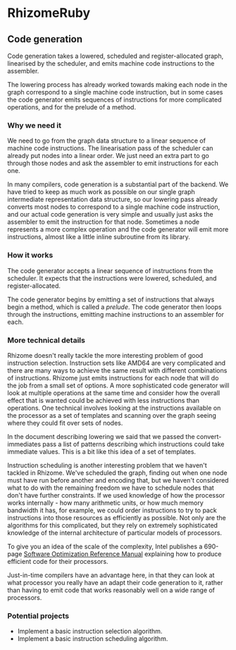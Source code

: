 # RhizomeRuby

## Code generation

Code generation takes a lowered, scheduled and register-allocated graph,
linearised by the scheduler, and emits machine code instructions to the
assembler.

The lowering process has already worked towards making each node in the graph
correspond to a single machine code instruction, but in some cases the code
generator emits sequences of instructions for more complicated operations, and
for the prelude of a method.

### Why we need it

We need to go from the graph data structure to a linear sequence of machine code
instructions. The linearisation pass of the scheduler can already put nodes into
a linear order. We just need an extra part to go through those nodes and ask the
assembler to emit instructions for each one.

In many compilers, code generation is a substantial part of the backend. We have
tried to keep as much work as possible on our single graph intermediate
representation data structure, so our lowering pass already converts most nodes
to correspond to a single machine code instruction, and our actual code
generation is very simple and usually just asks the assembler to emit the
instruction for that node. Sometimes a node represents a more complex operation
and the code generator will emit more instructions, almost like a little inline
subroutine from its library.

### How it works

The code generator accepts a linear sequence of instructions from the scheduler.
It expects that the instructions were lowered, scheduled, and
register-allocated.

The code generator begins by emitting a set of instructions that always begin a
method, which is called a *prelude*. The code generator then loops through the
instructions, emitting machine instructions to an assembler for each.

### More technical details

Rhizome doesn't really tackle the more interesting problem of good instruction
selection. Instruction sets like AMD64 are very complicated and there are many
ways to achieve the same result with different combinations of instructions.
Rhizome just emits instructions for each node that will do the job from a small
set of options. A more sophisticated code generator will look at multiple
operations at the same time and consider how the overall effect that is wanted
could be achieved with less instructions than operations. One technical involves
looking at the instructions available on the processor as a set of templates and
scanning over the graph seeing where they could fit over sets of nodes.

In the document describing lowering we said that we passed the
convert-immediates pass a list of patterns describing which instructions could
take immediate values. This is a bit like this idea of a set of templates.

Instruction scheduling is another interesting problem that we haven't tackled in
Rhizome. We've scheduled the graph, finding out when one node must have run
before another and encoding that, but we haven't considered what to do with the
remaining freedom we have to schedule nodes that don't have further constraints.
If we used knowledge of how the processor works internally - how many arithmetic
units, or how much memory bandwidth it has, for example, we could order
instructions to try to pack instructions into those resources as efficiently as
possible. Not only are the algorithms for this complicated, but they rely on
extremely sophisticated knowledge of the internal architecture of particular
models of processors.

To give you an idea of the scale of the complexity, Intel publishes a 690-page
[Software Optimization Reference Manual](manual) explaining how to produce
efficient code for their processors.

[manual]: https://software.intel.com/en-us/articles/intel-sdm

Just-in-time compilers have an advantage here, in that they can look at what
processor you really have an adapt their code generation to it, rather than
having to emit code that works reasonably well on a wide range of processors.

### Potential projects

* Implement a basic instruction selection algorithm.
* Implement a basic instruction scheduling algorithm.
